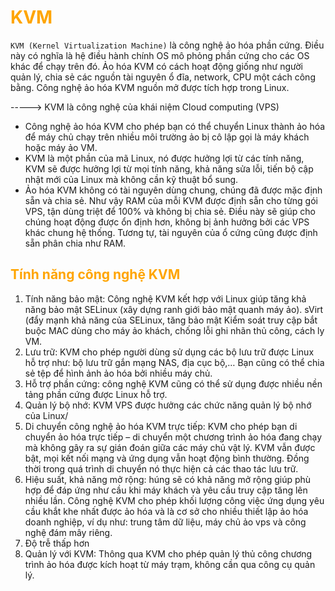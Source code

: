 <h1 style="color:orange">KVM</h1>

`KVM (Kernel Virtualization Machine)` là công nghệ ảo hóa phần cứng. Điều này có nghĩa là hệ điều hành chính OS mô phỏng phần cứng cho các OS khác để chạy trên đó. Ảo hóa KVM có cách hoạt động giống như người quản lý, chia sẻ các nguồn tài nguyên ổ đĩa, network, CPU một cách công bằng. Công nghệ ảo hóa KVM nguồn mở được tích hợp trong Linux.

-----> KVM là công nghệ của khái niệm Cloud computing (VPS)
- Công nghệ ảo hóa KVM cho phép bạn có thể chuyển Linux thành ảo hóa để máy chủ chạy trên nhiều môi trường ảo bị cô lập gọi là máy khách hoặc máy ảo VM.
- KVM là một phần của mã Linux, nó được hưởng lợi từ các tính năng, KVM sẽ được hưởng lợi từ mọi tính năng, khả năng sửa lỗi, tiến bộ cập nhật mới của Linux mà không cần kỹ thuật bổ sung.
- Ảo hóa KVM không có tài nguyên dùng chung, chúng đã được mặc định sẵn và chia sẻ. Như vậy RAM của mỗi KVM được định sẵn cho từng gói VPS, tận dùng triệt để 100% và không bị chia sẻ. Điều này sẽ giúp cho chúng hoạt động được ổn định hơn, không bị ảnh hưởng bởi các VPS khác chung hệ thống. Tương tự, tài nguyên của ổ cứng cũng được định sẵn phân chia như RAM.
<h2 style="color:orange">Tính năng công nghệ KVM</h2>

1. Tính năng bảo mật: Công nghệ KVM kết hợp với Linux giúp tăng khả năng bảo mật SELinux (xây dựng ranh giới bảo mật quanh máy ảo). sVirt (đẩy mạnh khả năng của SELinux, tăng bảo mật Kiểm soát truy cập bắt buộc MAC dùng cho máy ảo khách, chống lỗi ghi nhãn thủ công, cách ly VM.
2. Lưu trữ: KVM cho phép người dùng sử dụng các bộ lưu trữ được Linux hỗ trợ như: bộ lưu trữ gắn mạng NAS, địa cục bộ,… Bạn cũng có thể chia sẻ tệp để hình ảnh ảo hóa bởi nhiều máy chủ.
3. Hỗ trợ phần cứng: công nghệ KVM cũng có thể sử dụng được nhiều nền tảng phần cứng được Linux hỗ trợ.
4. Quản lý bộ nhớ: KVM VPS được hưởng các chức năng quản lý bộ nhớ của Linux/
5. Di chuyển công nghệ ảo hóa KVM trực tiếp: KVM cho phép bạn di chuyển ảo hóa trực tiếp – di chuyển một chương trình ảo hóa đang chạy mà không gây ra sự gián đoán giữa các máy chủ vật lý. KVM vẫn được bật, mọi kết nối mạng và ứng dụng vẫn hoạt động bình thường. Đồng thời trong quá trình di chuyển nó thực hiện cả các thao tác lưu trữ.
6. Hiệu suất, khả năng mở rộng: húng sẽ có khả năng mở rộng giúp phù hợp để đáp ứng như cầu khi máy khách và yêu cầu truy cập tăng lên nhiều lần. Công nghệ KVM cho phép khối lượng công việc ứng dụng yêu cầu khắt khe nhất được ảo hóa và là cơ sở cho nhiều thiết lập ảo hóa doanh nghiệp, ví dụ như: trung tâm dữ liệu, máy chủ ảo vps và công nghệ đám mây riêng.
7. Độ trễ thấp hơn
8. Quản lý với KVM: Thông qua KVM cho phép quản lý thủ công chương trình ảo hóa được kích hoạt từ máy trạm, không cần qua công cụ quản lý.